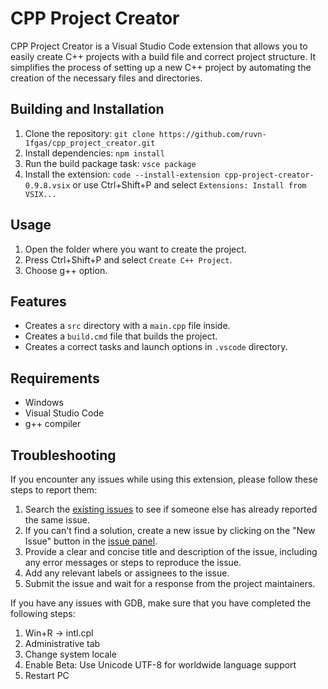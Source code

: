 # CPP Project Creator

  CPP Project Creator is a Visual Studio Code extension that allows you to easily create C++ projects with a build file and correct project structure. It simplifies the process of setting up a new C++ project by automating the creation of the necessary files and directories.

## Building and Installation

1. Clone the repository: `git clone https://github.com/ruvn-1fgas/cpp_project_creator.git`
2. Install dependencies: `npm install`
3. Run the build package task: `vsce package`
4. Install the extension: `code --install-extension cpp-project-creator-0.9.8.vsix` or use Ctrl+Shift+P and select `Extensions: Install from VSIX...`

## Usage

1. Open the folder where you want to create the project.
2. Press Ctrl+Shift+P and select `Create C++ Project`.
3. Choose g++ option.

## Features

- Creates a `src` directory with a `main.cpp` file inside.
- Creates a `build.cmd` file that builds the project.
- Creates a correct tasks and launch options in `.vscode` directory.

## Requirements

- Windows
- Visual Studio Code
- g++ compiler

## Troubleshooting

If you encounter any issues while using this extension, please follow these steps to report them:

1. Search the [existing issues](https://github.com/ruvn-1fgas/cpp_project_creator/issues) to see if someone else has already reported the same issue.
2. If you can't find a solution, create a new issue by clicking on the "New Issue" button in the [issue panel](https://github.com/ruvn-1fgas/cpp_project_creator/issues).
3. Provide a clear and concise title and description of the issue, including any error messages or steps to reproduce the issue.
4. Add any relevant labels or assignees to the issue.
5. Submit the issue and wait for a response from the project maintainers.

If you have any issues with GDB, make sure that you have completed the following steps:

1. Win+R -> intl.cpl
2. Administrative tab
3. Change system locale
4. Enable Beta: Use Unicode UTF-8 for worldwide language support
5. Restart PC
